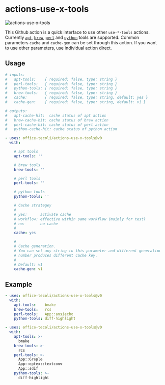 # actions-use-x-tools

![actions-use-x-tools](https://github.com/office-tecoli/actions-use-x-tools/actions/workflows/test.yml/badge.svg)

This Github action is a quick interface to use other `use-*-tools`
actions.  Currently
[`apt`](https://github.com/office-tecoli/actions-use-apt-tools),
[`brew`](https://github.com/office-tecoli/actions-use-brew-tools),
[`perl`](https://github.com/office-tecoli/actions-use-perl-tools)
and
[`python`](https://github.com/office-tecoli/actions-use-python-tools)
tools are supported.  Common parameters `cache` and `cache-gen` can be
set through this action.  If you want to use other parameters, use
individual action direct.

## Usage

```yaml
# inputs:
#   apt-tools:    { required: false, type: string }
#   perl-tools:   { required: false, type: string }
#   python-tools: { required: false, type: string }
#   brew-tools:   { required: false, type: string }
#   cache:        { required: false, type: string, default: yes }
#   cache-gen:    { required: false, type: string, default: v1 }

# outputs:
#   apt-cache-hit:  cache status of apt action
#   brew-cache-hit: cache status of brew action
#   perl-cache-hit: cache status of perl action
#   python-cache-hit: cache status of python action

- uses: office-tecoli/actions-use-x-tools@v0
  with:

    # apt tools
    apt-tools: ''

    # brew tools
    brew-tools: ''

    # perl tools
    perl-tools: ''

    # python tools
    python-tools: ''

    # Cache strategey
    #
    # yes:      activate cache
    # workflow: effective within same workflow (mainly for test)
    # no:       no cache
    #
    cache: yes

    #
    # Cache generation.
    # You can set any string to this parameter and different generation
    # number produces different cache key.
    #
    # Default: v1
    cache-gen: v1

```

## Example

```yaml
- uses: office-tecoli/actions-use-x-tools@v0
  with:
    apt-tools:    bmake
    brew-tools:   rcs
    perl-tools:   App::ansiecho
    python-tools: diff-highlight
```

```yaml
- uses: office-tecoli/actions-use-x-tools@v0
  with:
    apt-tools: >-
      bmake
    brew-tools: >-
      rcs
    perl-tools: >-
      App::Greple
      App::optex::textconv
      App::sdif
    python-tools: >-
      diff-highlight
```
